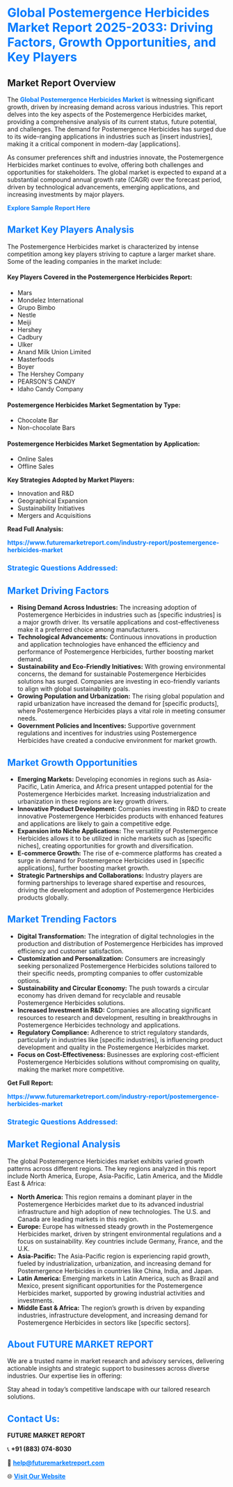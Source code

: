 <h1 style="color: #007BFF;">Global Postemergence Herbicides Market Report 2025-2033: Driving Factors, Growth Opportunities, and Key Players</h1>

<section id="overview">
<h2>Market Report Overview</h2>
<p>The <a href="https://www.futuremarketreport.com/industry-report/postemergence-herbicides-market" style="color: #007BFF; text-decoration: none;"><strong>Global Postemergence Herbicides Market</strong></a> is witnessing significant growth, driven by increasing demand across various industries. This report delves into the key aspects of the Postemergence Herbicides market, providing a comprehensive analysis of its current status, future potential, and challenges. The demand for Postemergence Herbicides has surged due to its wide-ranging applications in industries such as [insert industries], making it a critical component in modern-day [applications].</p>
<p>As consumer preferences shift and industries innovate, the Postemergence Herbicides market continues to evolve, offering both challenges and opportunities for stakeholders. The global market is expected to expand at a substantial compound annual growth rate (CAGR) over the forecast period, driven by technological advancements, emerging applications, and increasing investments by major players.</p>
</section>

<section id="overview">
<p><a href="https://www.futuremarketreport.com/request-sample/reportId=35636" style="color: #007BFF; text-decoration: none;"><strong>Explore Sample Report Here</strong></a></p>
</section>

<section id="key-players">
<h2 style="color: #007BFF;">Market Key Players Analysis</h2>
<p>The Postemergence Herbicides market is characterized by intense competition among key players striving to capture a larger market share. Some of the leading companies in the market include:</p>
<h4>Key Players Covered in the Postemergence Herbicides Report:</h4>
<ul><li>Mars</li><li>Mondelez International</li><li>Grupo Bimbo</li><li>Nestle</li><li>Meiji</li><li>Hershey</li><li>Cadbury</li><li>Ulker</li><li>Anand Milk Union Limited</li><li>Masterfoods</li><li>Boyer</li><li>The Hershey Company</li><li>PEARSON&#039;S CANDY</li><li>Idaho Candy Company</li></ul>
<h4>Postemergence Herbicides Market Segmentation by Type:</h4>
<ul><li>Chocolate Bar</li><li>Non-chocolate Bars</li></ul>

<h4>Postemergence Herbicides Market Segmentation by Application:</h4>
<ul><li>Online Sales</li><li>Offline Sales</li></ul>
<p><strong>Key Strategies Adopted by Market Players:</strong></p>
<ul>
<li>Innovation and R&D</li>
<li>Geographical Expansion</li>
<li>Sustainability Initiatives</li>
<li>Mergers and Acquisitions</li>
</ul>
</section>

<section>
<p><strong>Read Full Analysis: </strong></p><a href="https://www.futuremarketreport.com/industry-report/postemergence-herbicides-market" style="color: #007BFF; text-decoration: none;"><strong>https://www.futuremarketreport.com/industry-report/postemergence-herbicides-market</strong></a>
<h3 style="color: #007BFF;">Strategic Questions Addressed:</h3>
</section>

<section id="driving-factors">
<h2 style="color: #007BFF;">Market Driving Factors</h2>
<ul>
<li><strong>Rising Demand Across Industries:</strong> The increasing adoption of Postemergence Herbicides in industries such as [specific industries] is a major growth driver. Its versatile applications and cost-effectiveness make it a preferred choice among manufacturers.</li>
<li><strong>Technological Advancements:</strong> Continuous innovations in production and application technologies have enhanced the efficiency and performance of Postemergence Herbicides, further boosting market demand.</li>
<li><strong>Sustainability and Eco-Friendly Initiatives:</strong> With growing environmental concerns, the demand for sustainable Postemergence Herbicides solutions has surged. Companies are investing in eco-friendly variants to align with global sustainability goals.</li>
<li><strong>Growing Population and Urbanization:</strong> The rising global population and rapid urbanization have increased the demand for [specific products], where Postemergence Herbicides plays a vital role in meeting consumer needs.</li>
<li><strong>Government Policies and Incentives:</strong> Supportive government regulations and incentives for industries using Postemergence Herbicides have created a conducive environment for market growth.</li>
</ul>
</section>

<section id="growth-opportunities">
<h2 style="color: #007BFF;">Market Growth Opportunities</h2>
<ul>
<li><strong>Emerging Markets:</strong> Developing economies in regions such as Asia-Pacific, Latin America, and Africa present untapped potential for the Postemergence Herbicides market. Increasing industrialization and urbanization in these regions are key growth drivers.</li>
<li><strong>Innovative Product Development:</strong> Companies investing in R&D to create innovative Postemergence Herbicides products with enhanced features and applications are likely to gain a competitive edge.</li>
<li><strong>Expansion into Niche Applications:</strong> The versatility of Postemergence Herbicides allows it to be utilized in niche markets such as [specific niches], creating opportunities for growth and diversification.</li>
<li><strong>E-commerce Growth:</strong> The rise of e-commerce platforms has created a surge in demand for Postemergence Herbicides used in [specific applications], further boosting market growth.</li>
<li><strong>Strategic Partnerships and Collaborations:</strong> Industry players are forming partnerships to leverage shared expertise and resources, driving the development and adoption of Postemergence Herbicides products globally.</li>
</ul>
</section>

<section id="trending-factors">
<h2 style="color: #007BFF;">Market Trending Factors</h2>
<ul>
<li><strong>Digital Transformation:</strong> The integration of digital technologies in the production and distribution of Postemergence Herbicides has improved efficiency and customer satisfaction.</li>
<li><strong>Customization and Personalization:</strong> Consumers are increasingly seeking personalized Postemergence Herbicides solutions tailored to their specific needs, prompting companies to offer customizable options.</li>
<li><strong>Sustainability and Circular Economy:</strong> The push towards a circular economy has driven demand for recyclable and reusable Postemergence Herbicides solutions.</li>
<li><strong>Increased Investment in R&D:</strong> Companies are allocating significant resources to research and development, resulting in breakthroughs in Postemergence Herbicides technology and applications.</li>
<li><strong>Regulatory Compliance:</strong> Adherence to strict regulatory standards, particularly in industries like [specific industries], is influencing product development and quality in the Postemergence Herbicides market.</li>
<li><strong>Focus on Cost-Effectiveness:</strong> Businesses are exploring cost-efficient Postemergence Herbicides solutions without compromising on quality, making the market more competitive.</li>
</ul>
</section>

<section>
<p><strong>Get Full Report: </strong></p><a href="https://www.futuremarketreport.com/industry-report/postemergence-herbicides-market" style="color: #007BFF; text-decoration: none;"><strong>https://www.futuremarketreport.com/industry-report/postemergence-herbicides-market</strong></a>
<h3 style="color: #007BFF;">Strategic Questions Addressed:</h3>
</section>


<section id="regional-analysis">
<h2 style="color: #007BFF;">Market Regional Analysis</h2>
<p>The global Postemergence Herbicides market exhibits varied growth patterns across different regions. The key regions analyzed in this report include North America, Europe, Asia-Pacific, Latin America, and the Middle East & Africa:</p>
<ul>
<li><strong>North America:</strong> This region remains a dominant player in the Postemergence Herbicides market due to its advanced industrial infrastructure and high adoption of new technologies. The U.S. and Canada are leading markets in this region.</li>
<li><strong>Europe:</strong> Europe has witnessed steady growth in the Postemergence Herbicides market, driven by stringent environmental regulations and a focus on sustainability. Key countries include Germany, France, and the U.K.</li>
<li><strong>Asia-Pacific:</strong> The Asia-Pacific region is experiencing rapid growth, fueled by industrialization, urbanization, and increasing demand for Postemergence Herbicides in countries like China, India, and Japan.</li>
<li><strong>Latin America:</strong> Emerging markets in Latin America, such as Brazil and Mexico, present significant opportunities for the Postemergence Herbicides market, supported by growing industrial activities and investments.</li>
<li><strong>Middle East & Africa:</strong> The region’s growth is driven by expanding industries, infrastructure development, and increasing demand for Postemergence Herbicides in sectors like [specific sectors].</li>
</ul>
</section>

<footer>
<h2 style="color: #007BFF;">About FUTURE MARKET REPORT</h2>
<p>We are a trusted name in market research and advisory services, delivering actionable insights and strategic support to businesses across diverse industries. Our expertise lies in offering:</p>

<p>Stay ahead in today’s competitive landscape with our tailored research solutions.</p>

<h2 style="color: #007BFF;">Contact Us:</h2>
<p><strong>FUTURE MARKET REPORT</strong></p>
<p>📞 <strong>+91 (883) 074-8030</strong></p>
<p>📧 <strong><a href="mailto:help@futuremarketreport.com" style="color: #007BFF;">help@futuremarketreport.com</a></strong></p>
<p>🌐 <strong><a href="https://www.futuremarketreport.com/" style="color: #007BFF;">Visit Our Website</a></strong></p>
</footer>
